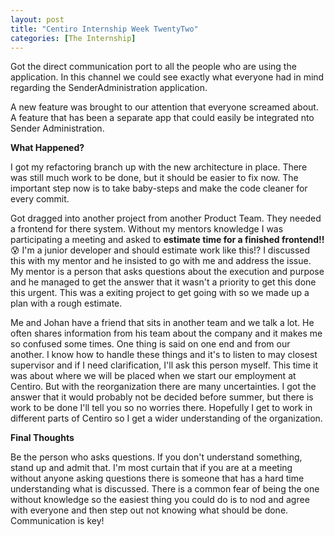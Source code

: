 ```yaml
---
layout: post
title: "Centiro Internship Week TwentyTwo"
categories: [The Internship]
---
```


Got the direct communication port to all the people who are using the application. In this channel we could see exactly what everyone had in mind regarding the SenderAdministration application.

A new feature was brought to our attention that everyone screamed about.
A feature that has been a separate app that could easily be integrated nto Sender Administration.

**What Happened?**

I got my refactoring branch up with the new architecture in place. There was still much work to be done, but it should be easier to fix now. The important step now is to take baby-steps and make the code cleaner for every commit.

Got dragged into another project from another Product Team. They needed a frontend for there system. Without my mentors knowledge I was participating a meeting and asked to **estimate time for a finished frontend!!** 😰 I'm a junior developer and should estimate work like this!?
I discussed this with my mentor and he insisted to go with me and address the issue. My mentor is a person that asks questions about the execution and purpose and he managed to get the answer that it wasn't a priority to get this done this urgent. This was a exiting project to get going with so we made up a plan with a rough estimate.

Me and Johan have a friend that sits in another team and we talk a lot. He often shares information from his team about the company and it makes me so confused some times. One thing is said on one end and from our another. I know how to handle these things and it's to listen to may closest supervisor and if I need clarification, I'll ask this person myself. This time it was about where we will be placed when we start our employment at Centiro. But with the reorganization there are many uncertainties. I got the answer that it would probably not be decided before summer, but there is work to be done I'll tell you so no worries there. Hopefully I get to work in different parts of Centiro so I get a wider understanding of the organization.

**Final Thoughts**

Be the person who asks questions. If you don't understand something, stand up and admit that. I'm most curtain that if you are at a meeting without anyone asking questions there is someone that has a hard time understanding what is discussed. There is a common fear of being the one without knowledge so the easiest thing you could do is to nod and agree with everyone and then step out not knowing what should be done. Communication is key!
